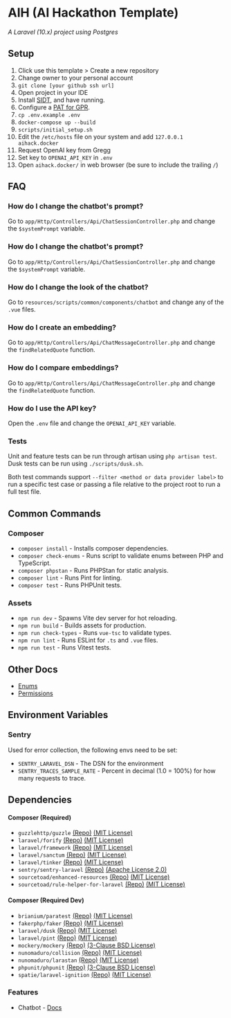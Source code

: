 # AIH (AI Hackathon Template)
_A Laravel (10.x) project using Postgres_

## Setup
1. Click use this template > Create a new repository
2. Change owner to your personal account
3. `git clone [your github ssh url]`
4. Open project in your IDE
5. Install [SIDT](https://github.com/sourcetoad/DevopsToolKit), and have running.
6. Configure a [PAT for GPR](https://sourcetoad.atlassian.net/wiki/spaces/SI/pages/3648684033/Authenticate+to+GitHub+Packages).
7. `cp .env.example .env`
8. `docker-compose up --build`
9. `scripts/initial_setup.sh`
10. Edit the `/etc/hosts` file on your system and add `127.0.0.1 aihack.docker`
11. Request OpenAI key from Gregg
12. Set key to `OPENAI_API_KEY` in `.env`
13. Open `aihack.docker/` in web browser (be sure to include the trailing `/`)

## FAQ
### How do I change the chatbot's prompt?
Go to `app/Http/Controllers/Api/ChatSessionController.php` and change the `$systemPrompt` variable.

### How do I change the chatbot's prompt?
Go to `app/Http/Controllers/Api/ChatSessionController.php` and change the `$systemPrompt` variable.

### How do I change the look of the chatbot?
Go to `resources/scripts/common/components/chatbot` and change any of the `.vue` files.

### How do I create an embedding?
Go to `app/Http/Controllers/Api/ChatMessageController.php` and change the `findRelatedQuote` function.

### How do I compare embeddings?
Go to `app/Http/Controllers/Api/ChatMessageController.php` and change the `findRelatedQuote` function.

### How do I use the API key?
Open the `.env` file and change the `OPENAI_API_KEY` variable.

### Tests
Unit and feature tests can be run through artisan using `php artisan test`.  Dusk tests can be run using `./scripts/dusk.sh`.

Both test commands support `--filter <method or data provider label>` to run a specific test case or passing a file relative to the project root to run a full test file.

## Common Commands
### Composer
* `composer install` - Installs composer dependencies.
* `composer check-enums` - Runs script to validate enums between PHP and TypeScript.
* `composer phpstan` - Runs PHPStan for static analysis.
* `composer lint` - Runs Pint for linting.
* `composer test` - Runs PHPUnit tests.

### Assets
* `npm run dev` - Spawns Vite dev server for hot reloading.
* `npm run build` - Builds assets for production.
* `npm run check-types` - Runs `vue-tsc` to validate types.
* `npm run lint` - Runs ESLint for `.ts` and `.vue` files.
* `npm run test` - Runs Vitest tests.

## Other Docs
* [Enums](docs/Enums.md)
* [Permissions](docs/Permissions.md)

## Environment Variables

### Sentry
Used for error collection, the following envs need to be set:

* `SENTRY_LARAVEL_DSN` - The DSN for the environment
* `SENTRY_TRACES_SAMPLE_RATE` - Percent in decimal (1.0 = 100%) for how many requests to trace.

## Dependencies

#### Composer (Required)
* `guzzlehttp/guzzle` [(Repo)](https://github.com/guzzle/guzzle) [(MIT License)](https://github.com/guzzle/guzzle/blob/master/LICENSE)
* `laravel/forify` [(Repo)](https://github.com/laravel/fortify) [(MIT License)](https://github.com/laravel/fortify/blob/1.x/LICENSE.md)
* `laravel/framework` [(Repo)](https://github.com/laravel/framework) [(MIT License)](https://github.com/laravel/framework/blob/master/LICENSE.md)
* `laravel/sanctum` [(Repo)](https://github.com/laravel/sanctum) [(MIT License)](https://github.com/laravel/sanctum/blob/2.x/LICENSE.md)
* `laravel/tinker` [(Repo)](https://github.com/laravel/tinker) [(MIT License)](https://github.com/laravel/tinker/blob/master/LICENSE.md)
* `sentry/sentry-laravel` [(Repo)](https://github.com/getsentry/sentry-laravel) [(Apache License 2.0)](https://github.com/getsentry/sentry-laravel/blob/master/LICENSE)
* `sourcetoad/enhanced-resources` [(Repo)](https://github.com/sourcetoad/enhanced-resources) [(MIT License)](https://github.com/sourcetoad/enhanced-resources/blob/master/LICENSE)
* `sourcetoad/rule-helper-for-laravel` [(Repo)](https://github.com/sourcetoad/rule-helper-for-laravel) [(MIT License)](https://github.com/sourcetoad/rule-helper-for-laravel/blob/master/LICENSE.md)

#### Composer (Required Dev)
* `brianium/paratest` [(Repo)](https://github.com/paratestphp/paratest) [(MIT License)](https://github.com/paratestphp/paratest/blob/6.x/LICENSE)
* `fakerphp/faker` [(Repo)](https://github.com/FakerPHP/Faker) [(MIT License)](https://github.com/FakerPHP/Faker/blob/main/LICENSE)
* `laravel/dusk` [(Repo)](https://github.com/laravel/dusk) [(MIT License)](https://github.com/laravel/dusk/blob/7.x/LICENSE.md)
* `laravel/pint` [(Repo)](https://github.com/laravel/pint) [(MIT License)](https://github.com/laravel/pint/blob/main/LICENSE.md)
* `mockery/mockery` [(Repo)](https://github.com/mockery/mockery) [(3-Clause BSD License)](https://github.com/mockery/mockery/blob/master/LICENSE)
* `nunomaduro/collision` [(Repo)](https://github.com/nunomaduro/collision) [(MIT License)](https://github.com/nunomaduro/collision/blob/stable/LICENSE.md)
* `nunomaduro/larastan` [(Repo)](https://github.com/nunomaduro/larastan) [(MIT License)](https://github.com/nunomaduro/larastan/blob/master/LICENSE.md)
* `phpunit/phpunit` [(Repo)](https://github.com/sebastianbergmann/phpunit) [(3-Clause BSD License)](https://github.com/sebastianbergmann/phpunit/blob/master/LICENSE)
* `spatie/laravel-ignition` [(Repo)](https://github.com/spatie/laravel-ignition) [(MIT License)](https://github.com/spatie/laravel-ignition/blob/main/LICENSE.md)

### Features
* Chatbot - [Docs](docs/Chatbot.md)
